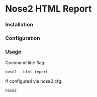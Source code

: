 # Nose2 HTML Report


### Installation

### Configuration

### Usage
Command line flag:
```
nose2 --html-report
```

If configured via nose2.cfg:
```
nose2
```

